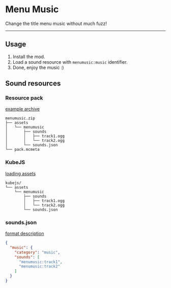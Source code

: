 # Menu Music

Change the title menu music without much fuzz!

---

## Usage

1. Install the mod.
2. Load a sound resource with `menumusic:music` identifier.
3. Done, enjoy the music :)

## Sound resources

### Resource pack

[example archive](https://github.com/nothub/menumusic/releases/latest/download/menumusic.zip)

```
menumusic.zip
├── assets
│   └── menumusic
│       ├── sounds
│       │   ├── track1.ogg
│       │   └── track2.ogg
│       └── sounds.json
└── pack.mcmeta
```

### KubeJS

[loading assets](https://mods.latvian.dev/books/kubejs/page/loading-assets-and-data)

```
kubejs/
└── assets
    └── menumusic
        ├── sounds
        │   ├── track1.ogg
        │   └── track2.ogg
        └── sounds.json
```

### sounds.json

[format description](https://minecraft.fandom.com/wiki/Sounds.json#File_structure)

```json
{
  "music": {
    "category": "music",
    "sounds": [
      "menumusic:track1",
      "menumusic:track2"
    ]
  }
}
```
